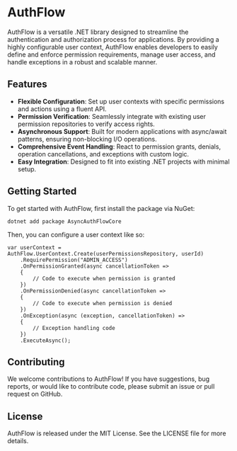 # AuthFlow

AuthFlow is a versatile .NET library designed to streamline the authentication and authorization process for applications. By providing a highly configurable user context, AuthFlow enables developers to easily define and enforce permission requirements, manage user access, and handle exceptions in a robust and scalable manner.

## Features

- **Flexible Configuration**: Set up user contexts with specific permissions and actions using a fluent API.
- **Permission Verification**: Seamlessly integrate with existing user permission repositories to verify access rights.
- **Asynchronous Support**: Built for modern applications with async/await patterns, ensuring non-blocking I/O operations.
- **Comprehensive Event Handling**: React to permission grants, denials, operation cancellations, and exceptions with custom logic.
- **Easy Integration**: Designed to fit into existing .NET projects with minimal setup.

## Getting Started

To get started with AuthFlow, first install the package via NuGet:

```shell
dotnet add package AsyncAuthFlowCore
```

Then, you can configure a user context like so:
```shell
var userContext = AuthFlow.UserContext.Create(userPermissionsRepository, userId)
    .RequirePermission("ADMIN_ACCESS")
    .OnPermissionGranted(async cancellationToken =>
    {
        // Code to execute when permission is granted
    })
    .OnPermissionDenied(async cancellationToken =>
    {
        // Code to execute when permission is denied
    })
    .OnException(async (exception, cancellationToken) =>
    {
        // Exception handling code
    })
    .ExecuteAsync();
```
## Contributing
We welcome contributions to AuthFlow! If you have suggestions, bug reports, or would like to contribute code, please submit an issue or pull request on GitHub.

## License
AuthFlow is released under the MIT License. See the LICENSE file for more details.
